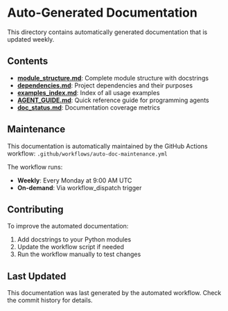# Auto-Generated Documentation

This directory contains automatically generated documentation that is updated weekly.

## Contents

- **[module_structure.md](module_structure.md)**: Complete module structure with docstrings
- **[dependencies.md](dependencies.md)**: Project dependencies and their purposes
- **[examples_index.md](examples_index.md)**: Index of all usage examples
- **[AGENT_GUIDE.md](AGENT_GUIDE.md)**: Quick reference guide for programming agents
- **[doc_status.md](doc_status.md)**: Documentation coverage metrics

## Maintenance

This documentation is automatically maintained by the GitHub Actions workflow:
`.github/workflows/auto-doc-maintenance.yml`

The workflow runs:
- **Weekly**: Every Monday at 9:00 AM UTC
- **On-demand**: Via workflow_dispatch trigger

## Contributing

To improve the automated documentation:
1. Add docstrings to your Python modules
2. Update the workflow script if needed
3. Run the workflow manually to test changes

## Last Updated

This documentation was last generated by the automated workflow.
Check the commit history for details.
